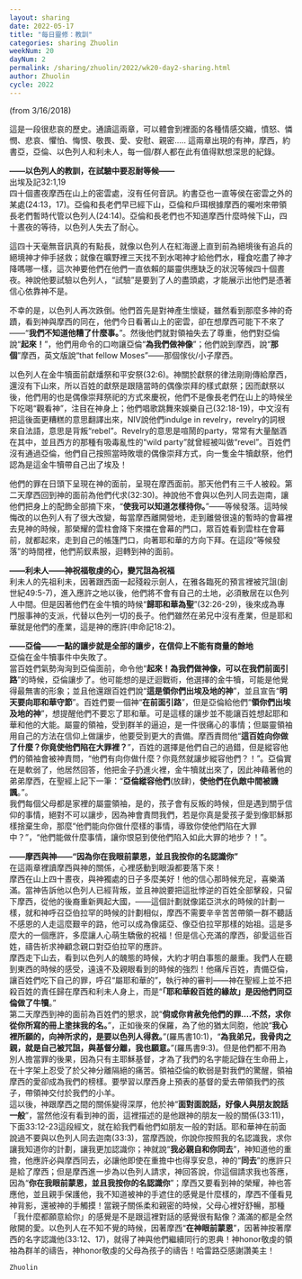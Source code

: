 ```yaml
---
layout: sharing
date: 2022-05-17
title: "每日靈修：教訓"
categories: sharing Zhuolin
weekNum: 20
dayNum: 2
permalink: /sharing/zhuolin/2022/wk20-day2-sharing.html
author: Zhuolin
cycle: 2022
---
```


(from 3/16/2018)

這是一段很悲哀的歷史。通讀這兩章，可以體會到裡面的各種情感交織，憤怒、憐憫、悲哀、懼怕、悔恨、敬畏、愛、安慰、親密..... 這兩章出現的有神，摩西，約書亞，亞倫、以色列人和利未人，每一個/群人都在此有值得默想深思的紀錄。  

**——以色列人的教訓，在試驗中要忍耐等候——**  
出埃及記32:1,19  
四十個晝夜摩西在山上的密雲處，沒有任何音訊。約書亞也一直等侯在密雲之外的某處(24:13，17)。亞倫和長老們早已經下山，亞倫和戶珥根據摩西的囑咐來帶領長老們暫時代管以色列人(24:14)。亞倫和長老們也不知道摩西什麼時候下山，四十晝夜的等待，以色列人失去了耐心。  

這四十天毫無音訊真的有點長，就像以色列人在紅海邊上直到前為絕境後有追兵的絕境神才伸手拯救；就像在曠野裡三天找不到水喝神才給他們水，糧食吃盡了神才降嗎哪一樣，這次神要他們在他們一直依賴的屬靈供應缺乏的狀況等候四十個晝夜。神說他要試驗以色列人，“試驗”是要到了人的盡頭處，才能展示出他們是憑著信心依靠神不是。  

不幸的是，以色列人再次跌倒。他們首先是對神產生懷疑，雖然看到那麼多神的奇蹟，看到神與摩西的同在，他們今日看著山上的密雲，卻在想摩西可能下不來了——“**我們不知道他糟了什麼事。**”。然後他們就對領袖失去了尊重，他們對亞倫說“**起來！**”，他們用命令的口吻讓亞倫“**為我們做神像**”；他們說到摩西，說“**那個**”摩西，英文版說“that fellow Moses”——那個傢伙/小子摩西。  

以色列人在金牛犢面前獻燔祭和平安祭(32:6)。神關於獻祭的律法剛剛傳給摩西，還沒有下山來，所以百姓的獻祭是跟隨當時的偶像崇拜的樣式獻祭；因而獻祭以後，他們用的也是偶像崇拜祭祀的方式來慶祝，他們不是像長老們在山上的時候坐下吃喝“觀看神”，注目在神身上；他們唱歌跳舞來娛樂自己(32:18-19)，中文沒有把這後面更糟糕的意思翻譯出來，NIV說他們indulge in revelry，revelry的詞根來自法語，意思是背叛“rebel”。Revelry的意思是喧鬧的party，常常有大量酗酒在其中，並且西方的那種有吸毒亂性的“wild party”就曾經被叫做“revel”。百姓們沒有通過亞倫，他們自己按照當時敗壞的偶像崇拜方式，向一隻金牛犢獻祭，他們認為是這金牛犢帶自己出了埃及！  

他們的罪在日頭下呈現在神的面前，呈現在摩西面前。那天他們有三千人被殺。第二天摩西回到神的面前為他們代求(32:30)。神說他不會與以色列人同去迦南，讓他們把身上的配飾全部摘下來，“**使我可以知道怎樣待你。**”——等候發落。這時候悔改的以色列人有了很大改變，每當摩西離開營地，走到離營很遠的暫時的會幕裡去見神的時候，那榮耀的雲柱會降下來擋在會幕的門口，眾百姓看到雲柱在會幕前，就都起來，走到自己的帳篷門口，向著耶和華的方向下拜。在這段“等候發落”的時間裡，他們荊釵素服，迴轉到神的面前。  

**——利未人——神祝福敬虔的心，變咒詛為祝福**  
利未人的先祖利未，因著跟西面一起殘殺示劍人，在雅各臨死的預言裡被咒詛(創世紀49:5-7)，進入應許之地以後，他們將不會有自己的土地，必須散居在以色列人中間。但是因著他們在金牛犢的時候“**歸耶和華為聖**”(32:26-29)，後來成為專門服事神的支派，代替以色列一切的長子。他們雖然在弟兄中沒有產業，但是耶和華就是他們的產業，這是神的應許(申命記18:2)。  

**——亞倫——一點的讓步就是全部的讓步，在信仰上不能有商量的餘地**  
亞倫在金牛犢事件中失敗了。  
當百姓們氣勢洶洶到亞倫面前，命令他“**起來！為我們做神像，可以在我們前面引路**”的時候，亞倫讓步了。他可能想的是迂迴戰術，他選擇的金牛犢，可能是他覺得最無害的形象；並且他還跟百姓們說“**這是領你們出埃及地的神**”，並且宣告“**明天要向耶和華守節**”。百姓們要一個神“**在前面引路**”，但是亞倫給他們“**領你們出埃及地的神**”，想提醒他們不要忘了耶和華。可是這樣的讓步並不能讓百姓想起耶和華和他的大能。屬靈的領袖，受到群羊的逼迫，是一件很痛心的事情；但屬靈領袖用自己的方法在信仰上做讓步，他要受到更大的責備。摩西責問他“**這百姓向你做了什麼？你竟使他們陷在大罪裡？**”，百姓的選擇是他們自己的過錯，但是縱容他們的領袖會被神責問，“他們有向你做什麼？你竟然就讓步縱容他們？！”。亞倫實在是軟弱了，他居然回答，他把金子扔進火裡，金牛犢就出來了，因此神藉著他的弟弟摩西，在聖經上記下一筆：“**亞倫縱容他們**(放肆)，**使他們在仇敵中間被譏諷**。”。  
我們每個父母都是家裡的屬靈領袖，是的，孩子會有反叛的時候，但是遇到關乎信仰的事情，絕對不可以讓步，因為神會責問我們，若是你真是愛孩子愛到像耶穌那樣捨棄生命，那麼“他們能向你做什麼樣的事情，導致你使他們陷在大罪中？”，“他們能做什麼事情，讓你恨惡到使他們陷入如此大罪的地步？！”。  

**——摩西與神——“因為你在我眼前蒙恩，並且我按你的名認識你”**  
在這兩章裡讀摩西與神的關係，心裡感動到眼淚都要落下來！  
摩西在山上四十晝夜，與神獨處的日子多麼美好！他的信心那時候充足，喜樂滿滿。當神告訴他以色列人已經背叛，並且神說要把這批悖逆的百姓全部擊殺，只留下摩西，從他的後裔重新興起大國，——這個計劃就像諾亞洪水的時候的計劃一樣，就和神呼召亞伯拉罕的時候的計劃相似，摩西不需要辛辛苦苦帶領一群不聽話不感恩的人走這麼艱辛的路，他可以成為像諾亞、像亞伯拉罕那樣的始祖。這是多麼大的一個應許，多麼讓人心萌生驕傲的祝福！但是信心充滿的摩西，卻愛這些百姓，禱告祈求神顧念親口對亞伯拉罕的應許。  
摩西走下山去，看到以色列人的醜態的時候，大約才明白事態的嚴重。我們人在聽到東西的時候的感受，遠遠不及親眼看到的時候的強烈！他痛斥百姓，責備亞倫，讓百姓們吃下自己的罪，呼召“屬耶和華的”，執行神的審判——神在聖經上並不把殺百姓的責任歸在摩西和利未人身上，而是“**「耶和華殺百姓的緣故」是因他們同亞倫做了牛犢**。”  
第二天摩西到神的面前為百姓們的懇求，說“**倘或你肯赦免他們的罪....不然，求你從你所寫的冊上塗抹我的名。**”，正如後來的保羅，為了他的猶太同胞，他說“**我心裡所願的，向神所求的，是要以色列人得救。**”(羅馬書10:1)，“**為我弟兄，我骨肉之親，就是自己被咒詛，與基督分離，我也願意。**”(羅馬書9:3)。但是他們都不用為別人擔當罪的後果，因為只有主耶穌基督，才為了我們的名字能記錄在生命冊上，在十字架上忍受了於父神分離隔絕的痛苦。領袖亞倫的軟弱是對我們的驚醒，領袖摩西的愛卻成為我們的榜樣。要學習以摩西身上預表的基督的愛去帶領我們的孩子，帶領神交付於我們的小羊。  
這以後，神跟摩西之間的關係變得深厚，他於神“**面對面說話，好像人與朋友說話一般**”，當然他沒有看到神的面，這裡描述的是他跟神的朋友一般的關係(33:11)，下面33:12-23這段經文，就在給我們看他們如朋友一般的對話。耶和華神在前面說過不要與以色列人同去迦南(33:3)，當摩西說，你說你按照我的名認識我，求你讓我知道你的計劃，讓我更加認識你；神就說“**我必親自和你同去**”，神知道他的重擔，他應許必與摩西同去，必讓他即使在重擔中也得享安息，神的“**同去**”的應許只是給了摩西；但是摩西進一步為以色列人請求，神回答說，你這個請求我也答應，因為“**你在我眼前蒙恩，並且我按你的名認識你**”；摩西又要看到神的榮耀，神也答應他，並且親手保護他，我不知道被神的手遮住的感覺是什麼樣的，摩西不僅看見神背影，還被神的手觸摸！當親子關係柔和親密的時候，父母心裡好舒暢，那種「我什麼都願意給你」的感覺是不是跟這裡對話的感覺很有點像？滿滿的都是全然敞開的愛。以色列人在不知不覺的時候，因著摩西“**在神眼前蒙恩**”，因著神按著摩西的名字認識他(33:12、17)，就得了神與他們繼續同行的恩典！神honor敬虔的領袖為群羊的禱告，神honor敬虔的父母為孩子的禱告！哈雷路亞感謝讚美主！  

`Zhuolin`  
